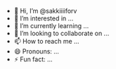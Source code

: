 - 👋 Hi, I’m @sakkiiiiforv
- 👀 I’m interested in ...
- 🌱 I’m currently learning ...
- 💞️ I’m looking to collaborate on ...
- 📫 How to reach me ...
- 😄 Pronouns: ...
- ⚡ Fun fact: ...

<!---
sakkiiiiforv/sakkiiiiforv is a ✨ special ✨ repository because its `README.md` (this file) appears on your GitHub profile.
You can click the Preview link to take a look at your changes.
--->
